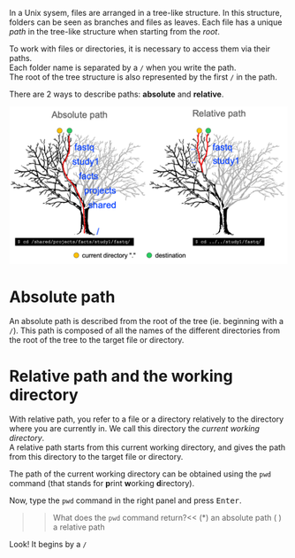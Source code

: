 
In a Unix sysem, files are arranged in a tree-like structure. In this structure, folders can be seen as branches and files as leaves. Each file has a unique *path* in the tree-like structure when starting from the *root*.

To work with files or directories, it is necessary to access them via their paths.  
Each folder name is separated by a `/` when you write the path.  
The root of the tree structure is also represented by the first `/` in the path. 

There are 2 ways to describe paths: **absolute** and **relative**. 

![absolute and relative paths](./assets/absolute_and_relative_paths.png)

# Absolute path

An absolute path is described from the root of the tree (ie. beginning with a `/`).
This path is composed of all the names of the different directories from the root of the tree to the target file or directory.

# Relative path and the working directory

With relative path, you refer to a file or a directory relatively to the directory where you are currently in. We call this directory the *current working directory*.  
A relative path starts from this current working directory, and gives the path from this directory to the target file or directory.

The path of the current working directory can be obtained using the `pwd` command (that stands for **p**rint **w**orking **d**irectory).

Now, type the `pwd` command in the right panel and press <kbd>Enter</kbd>.

>>What does the `pwd` command return?<<
(*) an absolute path
( ) a relative path

Look! It begins by a `/`



